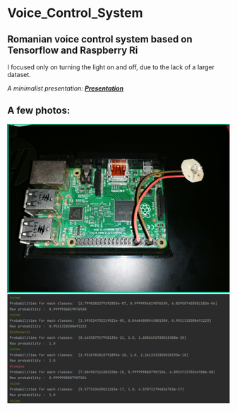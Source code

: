 # Voice_Control_System

## Romanian voice control system based on Tensorflow and Raspberry Ri

I focused only on turning the light on and off, due to the lack of a larger dataset.

*A minimalist presentation:*  ***[Presentation](https://github.com/Tohaneanu/Voice_Control_System/blob/main/Presentation%20and%20imges/presentation.pptx)***

## A few photos:
![](https://github.com/Tohaneanu/Voice_Control_System/blob/main/Presentation%20and%20imges/Raspberry.png)
![](https://github.com/Tohaneanu/Voice_Control_System/blob/main/Presentation%20and%20imges/lumina.png)
